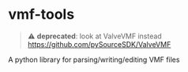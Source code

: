 # vmf-tools

> :warning: **deprecated**: look at ValveVMF instead https://github.com/pySourceSDK/ValveVMF

A python library for parsing/writing/editing VMF files
